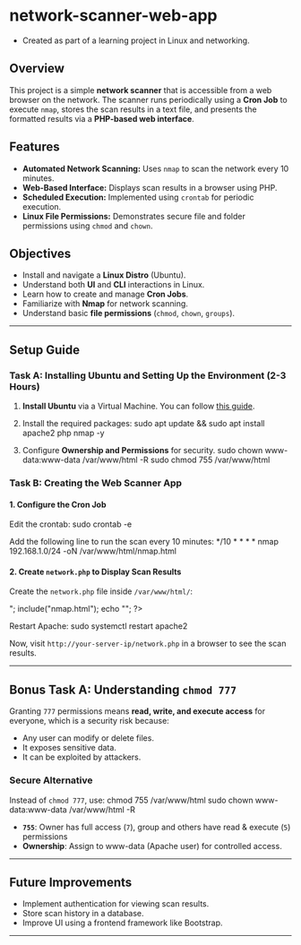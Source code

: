 # network-scanner-web-app
- Created as part of a learning project in Linux and networking.

## Overview
This project is a simple **network scanner** that is accessible from a web browser on the network. The scanner runs periodically using a **Cron Job** to execute `nmap`, stores the scan results in a text file, and presents the formatted results via a **PHP-based web interface**.

## Features
- **Automated Network Scanning:** Uses `nmap` to scan the network every 10 minutes.
- **Web-Based Interface:** Displays scan results in a browser using PHP.
- **Scheduled Execution:** Implemented using `crontab` for periodic execution.
- **Linux File Permissions:** Demonstrates secure file and folder permissions using `chmod` and `chown`.

## Objectives
- Install and navigate a **Linux Distro** (Ubuntu).
- Understand both **UI** and **CLI** interactions in Linux.
- Learn how to create and manage **Cron Jobs**.
- Familiarize with **Nmap** for network scanning.
- Understand basic **file permissions** (`chmod`, `chown`, `groups`).

---

## Setup Guide
### Task A: Installing Ubuntu and Setting Up the Environment (2-3 Hours)
1. **Install Ubuntu** via a Virtual Machine. You can follow [this guide](https://ubuntu.com/tutorials/how-to-run-ubuntu-desktop-on-a-virtual-machine#1-overview).
2. Install the required packages:
   sudo apt update && sudo apt install apache2 php nmap -y
   
3. Configure **Ownership and Permissions** for security.
   sudo chown www-data:www-data /var/www/html -R
   sudo chmod 755 /var/www/html

### Task B: Creating the Web Scanner App
#### 1. **Configure the Cron Job**
Edit the crontab:
sudo crontab -e

Add the following line to run the scan every 10 minutes:
*/10 * * * * nmap 192.168.1.0/24 -oN /var/www/html/nmap.html

#### 2. **Create `network.php` to Display Scan Results**
Create the `network.php` file inside `/var/www/html/`:

<?php
echo "Server Timestamp: ";
echo date("h:i:sa");
echo "<pre>";
include("nmap.html");
echo "</pre>";
?>

Restart Apache:
sudo systemctl restart apache2

Now, visit `http://your-server-ip/network.php` in a browser to see the scan results.

---

## Bonus Task A: Understanding `chmod 777`
Granting `777` permissions means **read, write, and execute access** for everyone, which is a security risk because:
- Any user can modify or delete files.
- It exposes sensitive data.
- It can be exploited by attackers.

### **Secure Alternative**
Instead of `chmod 777`, use:
chmod 755 /var/www/html
sudo chown www-data:www-data /var/www/html -R

- **`755`**: Owner has full access (`7`), group and others have read & execute (`5`) permissions
- **Ownership**: Assign to www-data (Apache user) for controlled access.

---

## Future Improvements
- Implement authentication for viewing scan results.
- Store scan history in a database.
- Improve UI using a frontend framework like Bootstrap.

---
